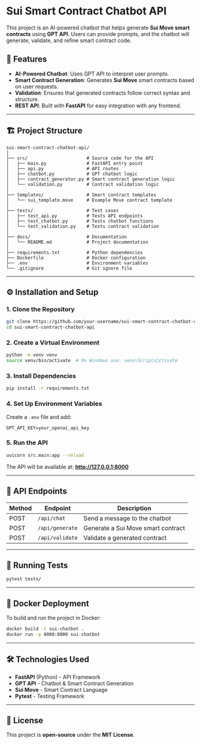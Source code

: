 
# Sui Smart Contract Chatbot API

This project is an AI-powered chatbot that helps generate **Sui Move smart contracts** using **GPT API**. Users can provide prompts, and the chatbot will generate, validate, and refine smart contract code.

## 🚀 Features
- **AI-Powered Chatbot**: Uses GPT API to interpret user prompts.
- **Smart Contract Generation**: Generates **Sui Move** smart contracts based on user requests.
- **Validation**: Ensures that generated contracts follow correct syntax and structure.
- **REST API**: Built with **FastAPI** for easy integration with any frontend.

---

## 🏗️ Project Structure
```
sui-smart-contract-chatbot-api/
│
├── src/                      # Source code for the API
│   ├── main.py               # FastAPI entry point
│   ├── api.py                # API routes
│   ├── chatbot.py            # GPT chatbot logic
│   ├── contract_generator.py # Smart contract generation logic
│   └── validation.py         # Contract validation logic
│
├── templates/                # Smart contract templates
│   └── sui_template.move     # Example Move contract template
│
├── tests/                    # Test cases
│   ├── test_api.py           # Tests API endpoints
│   ├── test_chatbot.py       # Tests chatbot functions
│   └── test_validation.py    # Tests contract validation
│
├── docs/                     # Documentation
│   └── README.md             # Project documentation
│
├── requirements.txt          # Python dependencies
├── Dockerfile                # Docker configuration
├── .env                      # Environment variables
└── .gitignore                # Git ignore file
```

---

## ⚙️ Installation and Setup
### **1. Clone the Repository**
```bash
git clone https://github.com/your-username/sui-smart-contract-chatbot-api.git
cd sui-smart-contract-chatbot-api
```

### **2. Create a Virtual Environment**
```bash
python -m venv venv
source venv/bin/activate  # On Windows use: venv\Scriptsctivate
```

### **3. Install Dependencies**
```bash
pip install -r requirements.txt
```

### **4. Set Up Environment Variables**
Create a `.env` file and add:
```
GPT_API_KEY=your_openai_api_key
```

### **5. Run the API**
```bash
uvicorn src.main:app --reload
```
The API will be available at: **http://127.0.0.1:8000**

---

## 📌 API Endpoints

| Method | Endpoint       | Description |
|--------|--------------|-------------|
| POST   | `/api/chat`  | Send a message to the chatbot |
| POST   | `/api/generate` | Generate a Sui Move smart contract |
| POST   | `/api/validate` | Validate a generated contract |

---

## 🧪 Running Tests
```bash
pytest tests/
```

---

## 🐳 Docker Deployment
To build and run the project in Docker:
```bash
docker build -t sui-chatbot .
docker run -p 8000:8000 sui-chatbot
```

---

## 🛠️ Technologies Used
- **FastAPI** (Python) - API Framework
- **GPT API** - Chatbot & Smart Contract Generation
- **Sui Move** - Smart Contract Language
- **Pytest** - Testing Framework

---

## 📜 License
This project is **open-source** under the **MIT License**.
